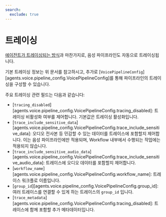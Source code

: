 ```yaml
---
search:
  exclude: true
---
```

# 트레이싱

[에이전트가 트레이싱되는 방식](../tracing.md)과 마찬가지로, 음성 파이프라인도 자동으로 트레이싱됩니다.

기본 트레이싱 정보는 위 문서를 참고하시고, 추가로 [`VoicePipelineConfig`][agents.voice.pipeline_config.VoicePipelineConfig]를 통해 파이프라인의 트레이싱을 구성할 수 있습니다.

주요 트레이싱 관련 필드는 다음과 같습니다:

-   [`tracing_disabled`][agents.voice.pipeline_config.VoicePipelineConfig.tracing_disabled]: 트레이싱 비활성화 여부를 제어합니다. 기본값은 트레이싱 활성화입니다.
-   [`trace_include_sensitive_data`][agents.voice.pipeline_config.VoicePipelineConfig.trace_include_sensitive_data]: 오디오 전사본 등 민감할 수 있는 데이터를 트레이스에 포함할지 제어합니다. 이는 음성 파이프라인에만 적용되며, Workflow 내부에서 수행되는 작업에는 적용되지 않습니다.
-   [`trace_include_sensitive_audio_data`][agents.voice.pipeline_config.VoicePipelineConfig.trace_include_sensitive_audio_data]: 트레이스에 오디오 데이터를 포함할지 제어합니다.
-   [`workflow_name`][agents.voice.pipeline_config.VoicePipelineConfig.workflow_name]: 트레이스 워크플로 이름입니다.
-   [`group_id`][agents.voice.pipeline_config.VoicePipelineConfig.group_id]: 여러 트레이스를 연결할 수 있게 하는 트레이스의 `group_id` 입니다.
-   [`trace_metadata`][agents.voice.pipeline_config.VoicePipelineConfig.tracing_disabled]: 트레이스에 함께 포함할 추가 메타데이터입니다.